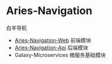 # Aries-Navigation

白羊导航

* [Aries-Navigation-Web](https://github.com/kuretru/Aries-Navigation/tree/main/Aries-Navigation-Web) 前端模块
* [Aries-Navigation-Api](https://github.com/kuretru/Aries-Navigation/tree/main/Aries-Navigation-Api) 后端模块
* Galaxy-Microservices 微服务基础模块
